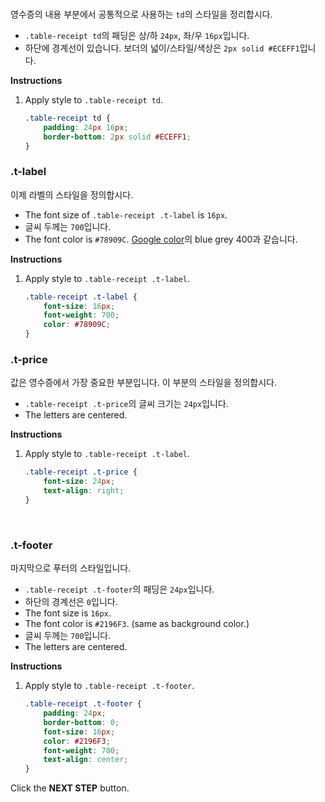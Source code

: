 ### <td>
영수증의 내용 부분에서 공통적으로 사용하는 `td`의 스타일을 정리합시다.
* `.table-receipt td`의 패딩은 상/하 `24px`, 좌/우 `16px`입니다.
* 하단에 경계선이 있습니다. 보더의 넓이/스타일/색상은 `2px solid #ECEFF1`입니다.

**Instructions**
1. Apply style to `.table-receipt td`.
    ```css
    .table-receipt td {
    	padding: 24px 16px;
    	border-bottom: 2px solid #ECEFF1;
    }
    ```



### .t-label

이제 라벨의 스타일을 정의합시다.
* The font size of `.table-receipt .t-label` is `16px`.
* 글씨 두께는 `700`입니다.
* The font color is `#78909C`. [Google color][999]의 blue grey 400과 같습니다.

**Instructions**
1. Apply style to `.table-receipt .t-label`.
    ```css
    .table-receipt .t-label {
    	font-size: 16px;
    	font-weight: 700;
    	color: #78909C;
    }
    ```



### .t-price

값은 영수증에서 가장 중요한 부분입니다. 이 부분의 스타일을 정의합시다.
* `.table-receipt .t-price`의 글씨 크기는 `24px`입니다.
* The letters are centered.

**Instructions**
1. Apply style to `.table-receipt .t-label`.
    ```css
    .table-receipt .t-price {
    	font-size: 24px;
    	text-align: right;
    }
    ```


​    
### .t-footer

마지막으로 푸터의 스타일입니다.
* `.table-receipt .t-footer`의 패딩은 `24px`입니다.
* 하단의 경계선은 `0`입니다.
* The font size is `16px`.
* The font color is `#2196F3`. (same as background color.)
* 글씨 두께는 `700`입니다.
* The letters are centered.

**Instructions**
1. Apply style to `.table-receipt .t-footer`.
    ```css
    .table-receipt .t-footer {
    	padding: 24px;
    	border-bottom: 0;
    	font-size: 16px;
    	color: #2196F3;
    	font-weight: 700;
    	text-align: center;
    }
    ```



Click the **NEXT STEP** button. 

[999]: https://material.io/design/color/#color-usage-palettes